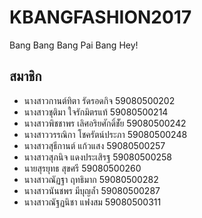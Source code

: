 # KBANGFASHION2017
Bang Bang Bang Pai Bang Hey! 

## สมาชิก
- นางสาวกานต์ทิตา รัดรอดกิจ 59080500202
- นางสาวชุติมา ใจรักมิตรแท้ 59080500214
- นางสาวพิชชาพร เลิศอริยศักดิ์ชััย 59080500242
- นางสาววรรณิกา โชครัตน์ประภา 59080500248
- นางสาวสุธีกานต์ แก้วแสง 59080500257
- นางสาวสุภนิจ แดงประเสิรฐ 59080500258
- นายสุรยุทธ สุขศรี 59080500260
- นางสาวณัฏฐา ฤทธิมาก 59080500282
- นางสาวนันชพร มีบุญล้ำ 59080500287
- นางสาวณัฐฏนิชา แฟงสม 59080500311
